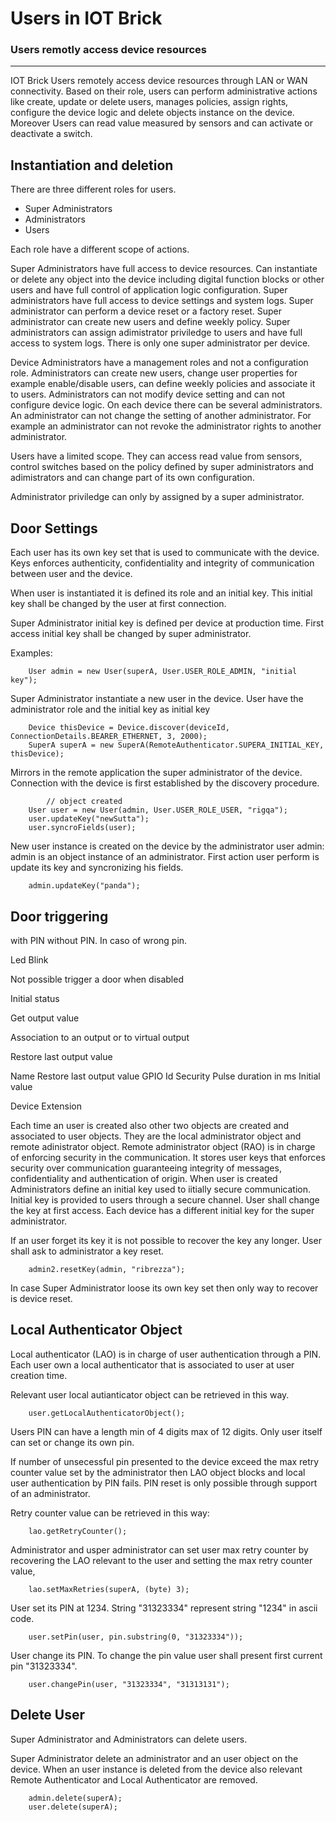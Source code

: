 # Users in IOT Brick

### Users remotly access device resources

---

IOT Brick Users remotely access device resources through LAN or WAN connectivity. Based on their role, users can perform administrative actions like create, update or delete users, manages policies, assign rights, configure the device logic and delete objects instance on the device. Moreover Users can read value measured by sensors and can activate or deactivate a switch.

## Instantiation and deletion
There are three different roles for users.

- Super Administrators
- Administrators
- Users

Each role have a different scope of actions.

Super Administrators have full access to device resources. Can instantiate or delete any object into the device including digital function blocks or other users and have full control of application logic configuration. Super administrators have full access to device settings and system logs. Super administrator can perform a device reset or a factory reset. Super administrator can create new users and define weekly policy. Super administrators can assign adimistrator priviledge to users and have full access to system logs. There is only one super administrator per device. 

Device Administrators have a management roles and not a configuration role. Administrators can create new users, change user properties for example enable/disable users, can define weekly policies and associate it to users. Administrators can not modify device setting and can not configure device logic. On each device there can be several administrators. An administrator can not change the setting of another administrator. For example an administrator can not revoke the administrator rights to another administrator.

Users have a limited scope. They can access read value from sensors, control switches based on the policy defined by super administrators and adimistrators and can change part of its own configuration.

Administrator priviledge can only by assigned by a super administrator.

## Door Settings
Each user has its own key set that is used to communicate with the device. Keys enforces authenticity, confidentiality and integrity of communication between user and the device.

When user is instantiated it is defined its role and an initial key. This initial key shall be changed by the user at first connection.

Super Administrator initial key is defined per device at production time. First access initial key shall be changed by super administrator.

Examples:
```
	User admin = new User(superA, User.USER_ROLE_ADMIN, "initial key");
```	

Super Administrator instantiate a new user in the device. User have the administrator role and the initial key as initial key

```
	Device thisDevice = Device.discover(deviceId, ConnectionDetails.BEARER_ETHERNET, 3, 2000);
	SuperA superA = new SuperA(RemoteAuthenticator.SUPERA_INITIAL_KEY, thisDevice);
```

Mirrors in the remote application the super administrator of the device. Connection with the device is first established by the discovery procedure.

```
		// object created
	User user = new User(admin, User.USER_ROLE_USER, "rigqa");
	user.updateKey("newSutta");
	user.syncroFields(user);
```
New user instance is created on the device by the administrator user admin: admin is an object instance of an administrator.  First action user perform is update its key and syncronizing his fields.

```
	admin.updateKey("panda");
```

## Door triggering

with PIN without PIN. In caso of wrong pin.

Led Blink

Not possible trigger a door when disabled

Initial status

Get output value

Association to an output or to virtual output

Restore last output value

Name
Restore last output value
GPIO Id
Security
Pulse duration in ms
Initial value

Device Extension

Each time an user is created also other two objects are created and associated to user objects. They are the local administrator object and remote adinistrator object.
Remote administrator object (RAO) is in charge of enforcing security in the communication. It stores user keys that enforces security over communication guaranteeing integrity of messages, confidentiality and authentication of origin.
When user is created Administrators define an initial key used to iitially secure communication. Initial key is provided to users through a secure channel. User shall change the key at first access.
Each device has a different initial key for the super administrator.

If an user forget its key it is not possible to recover the key any longer. User shall ask to administrator a key reset.

```
	admin2.resetKey(admin, "ribrezza");
```

In case Super Administrator loose its own key set then only way to recover is device reset.

## Local Authenticator Object
Local authenticator (LAO) is in charge of user authentication through a PIN. Each user own a local authenticator that is associated to user at user creation time.

Relevant user local autianticator object can be retrieved in this way.
```
	user.getLocalAuthenticatorObject();
```

Users PIN can have a length min of 4 digits max of 12 digits. Only user itself can set or change its own pin. 

If number of unsecessful pin presented to the device exceed the max retry counter value set by the administrator then LAO object blocks and local user authentication by PIN fails. PIN reset is only possible through support of an administrator.

Retry counter value can be retrieved in this way:
```
	lao.getRetryCounter();
```
Administrator and usper administrator can set user max retry counter by recovering the LAO relevant to the user and setting the max retry counter value,
```
	lao.setMaxRetries(superA, (byte) 3);
```
User set its PIN at 1234. String "31323334" represent string "1234" in ascii code.
```
	user.setPin(user, pin.substring(0, "31323334"));
```
User change its PIN. To change the pin value user shall present first current pin "31323334".
```
	user.changePin(user, "31323334", "31313131");
```

## Delete User
Super Administrator and Administrators can delete users.

Super Administrator delete an administrator and an user object on the device. When an user instance is deleted from the device also relevant Remote Authenticator and Local Authenticator are removed.
```
	admin.delete(superA);
	user.delete(superA);
```
